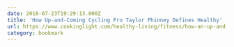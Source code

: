 ```yaml
---
date: 2018-07-23T19:29:13.000Z
title: 'How Up-and-Coming Cycling Pro Taylor Phinney Defines Healthy'
url: https://www.cookinglight.com/healthy-living/fitness/how-an-up-and-coming-cycling-pro-defines-healthy
category: bookmark
---
```

